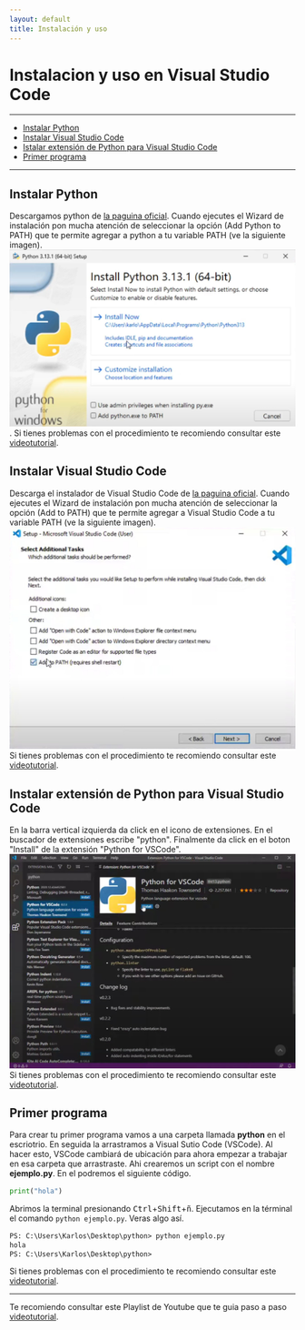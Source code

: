```yaml
---
layout: default
title: Instalación y uso
---
```


# Instalacion y uso en Visual Studio Code
***
- [Instalar Python](#instalar-python)
- [Instalar Visual Studio Code](#instalar-visual-studio-code)
- [Istalar extensión de Python para Visual Studio Code](#instalar-extensión-de-python-para-visual-studio-code)
- [Primer programa](#primer-programa)

***

## Instalar Python
Descargamos python de [la paguina oficial](https://www.python.org/downloads/). 
Cuando ejecutes el Wizard de instalación pon mucha atención de seleccionar la opción (Add Python to PATH) que te permite agregar a python a tu variable PATH (ve la siguiente imagen).
![Instalador de python](/image/instalacion_python.jpg).
Si tienes problemas con el procedimiento te recomiendo consultar este 
[videotutorial](https://youtu.be/ZsYn1BOJjRE).

## Instalar Visual Studio Code

Descarga el instalador de Visual Studio Code de [la paguina oficial](https://code.visualstudio.com/download).
Cuando ejecutes el Wizard de instalación pon mucha atención de seleccionar la opción (Add to PATH) que te permite agregar a Visual Studio Code a tu variable PATH (ve la siguiente imagen).
![Instalador de VSCode](/image/vscode_installer.jpg)
Si tienes problemas con el procedimiento te recomiendo consultar este 
[videotutorial](https://youtu.be/FYVWxiLe8qM).

## Instalar extensión de Python para Visual Studio Code

En la barra vertical izquierda da click en el icono de extensiones.
En el buscador de extensiones escribe "python".
Finalmente da click en el boton "Install" de la extensión "Python for VSCode".
![Instalador de VSCode](/image/extension_python.jpg)
Si tienes problemas con el procedimiento te recomiendo consultar este 
[videotutorial](https://youtu.be/gmLga2M8Afc).

## Primer programa

Para crear tu primer programa vamos a una carpeta llamada **python** en el escriotrio.
En seguida la arrastramos a Visual Sutio Code (VSCode).
Al hacer esto, VSCode cambiará de ubicación para ahora empezar a trabajar en esa carpeta que arrastraste.
Ahi crearemos un script con el nombre **ejemplo.py**.
En el podremos el siguiente código.
```python
print("hola")
```
Abrimos la terminal presionando <kbd>Ctrl</kbd>+<kbd>Shift</kbd>+<kbd>ñ</kbd>.
Ejecutamos en la términal el comando `python ejemplo.py`.
Veras algo así.
```console
PS: C:\Users\Karlos\Desktop\python> python ejemplo.py
hola
PS: C:\Users\Karlos\Desktop\python>
```
Si tienes problemas con el procedimiento te recomiendo consultar este [videotutorial](https://youtu.be/7PJQ3UiuIgs).

---

Te recomiendo consultar este Playlist de Youtube que te guia paso a paso [videotutorial](https://youtube.com/playlist?list=PLjcGc3avJwfSeXjXp2Y4Sw5gcf3CRhS5r&si=A7tX5VLv7YfiSSBz).


